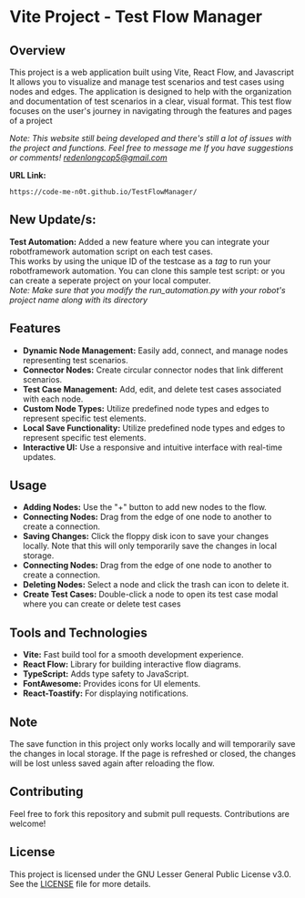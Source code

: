 <h1>Vite Project - Test Flow Manager</h1>

<h2>Overview</h2>
<p>This project is a web application built using Vite, React Flow, and Javascript It allows you to visualize and manage test scenarios and test cases using nodes and edges. The application is designed to help with the organization and documentation of test scenarios in a clear, visual format. This test flow focuses on the user's journey in navigating through the features and pages of a project</p>

<i>Note: This website still being developed and there's still a lot of issues with the project and functions. Feel free to message me If you have suggestions or comments! redenlongcop5@gmail.com</i>

<b>URL Link:</b>

<pre><code id='code-block'>https://code-me-n0t.github.io/TestFlowManager/</code></pre>

<h2>New Update/s:</h2>
<span><strong>Test Automation:</strong> Added a new feature where you can integrate your robotframework automation script on each test cases.<br>
    This works by using the unique ID of the testcase as a <i>tag</i> to run your robotframework automation. You can clone this sample test script: <a href='https://github.com/Code-Me-N0t/Test-Login'></a> or you can create a seperate project on your local computer.
    <br>
    <i>Note: Make sure that you modify the <em>run_automation.py</em> with your robot's project name along with its directory</i>
</span>

<h2>Features</h2>
<ul>
    <li><strong>Dynamic Node Management:</strong> Easily add, connect, and manage nodes representing test scenarios.</li>
    <li><strong>Connector Nodes:</strong> Create circular connector nodes that link different scenarios.</li>
    <li><strong>Test Case Management:</strong> Add, edit, and delete test cases associated with each node.</li>
    <li><strong>Custom Node Types:</strong>  Utilize predefined node types and edges to represent specific test elements.</li>
    <li><strong>Local Save Functionality:</strong>  Utilize predefined node types and edges to represent specific test elements.</li>
    <li><strong>Interactive UI:</strong> Use a responsive and intuitive interface with real-time updates.</li>
</ul>

<h2>Usage</h2>
<ul>
    <li><strong>Adding Nodes:</strong> Use the "+" button to add new nodes to the flow.</li>
    <li><strong>Connecting Nodes:</strong> Drag from the edge of one node to another to create a connection.</li>
    <li><strong>Saving Changes:</strong> Click the floppy disk icon to save your changes locally. Note that this will only temporarily save the changes in local storage.</li>
    <li><strong>Connecting Nodes:</strong> Drag from the edge of one node to another to create a connection.</li>
    <li><strong>Deleting Nodes:</strong> Select a node and click the trash can icon to delete it.</li>
    <li><strong>Create Test Cases:</strong> Double-click a node to open its test case modal where you can create or delete test cases</li>
</ul>

<h2>Tools and Technologies</h2>
<ul>
    <li><strong>Vite:</strong> Fast build tool for a smooth development experience.</li>
    <li><strong>React Flow:</strong> Library for building interactive flow diagrams.</li>
    <li><strong>TypeScript:</strong> Adds type safety to JavaScript.</li>
    <li><strong>FontAwesome:</strong> Provides icons for UI elements.</li>
    <li><strong>React-Toastify:</strong> For displaying notifications.</li>
</ul>

<h2>Note</h2>
<p>The save function in this project only works locally and will temporarily save the changes in local storage. If the page is refreshed or closed, the changes will be lost unless saved again after reloading the flow.</p>

<h2>Contributing</h2>
<p>Feel free to fork this repository and submit pull requests. Contributions are welcome!</p>

<h2>License</h2>
<p>This project is licensed under the GNU Lesser General Public License v3.0. See the <a href='https://github.com/Code-Me-N0t/Test_Flow_Manager-VITE/blob/main/LICENSE'>LICENSE</a> file for more details.</p>
